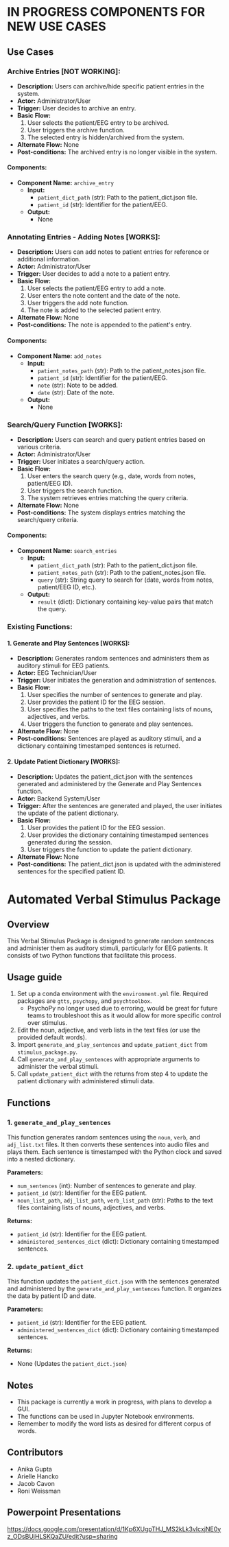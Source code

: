 # IN PROGRESS COMPONENTS FOR NEW USE CASES
## Use Cases

### Archive Entries [NOT WORKING]:
- **Description:** Users can archive/hide specific patient entries in the system.
- **Actor:** Administrator/User
- **Trigger:** User decides to archive an entry.
- **Basic Flow:**
  1. User selects the patient/EEG entry to be archived.
  2. User triggers the archive function.
  3. The selected entry is hidden/archived from the system.
- **Alternate Flow:** None
- **Post-conditions:** The archived entry is no longer visible in the system.

#### Components:
- **Component Name:** `archive_entry`
  - **Input:**
    - `patient_dict_path` (str): Path to the patient_dict.json file.
    - `patient_id` (str): Identifier for the patient/EEG.
  - **Output:**
    - None

### Annotating Entries - Adding Notes [WORKS]:
- **Description:** Users can add notes to patient entries for reference or additional information.
- **Actor:** Administrator/User
- **Trigger:** User decides to add a note to a patient entry.
- **Basic Flow:**
  1. User selects the patient/EEG entry to add a note.
  2. User enters the note content and the date of the note.
  3. User triggers the add note function.
  4. The note is added to the selected patient entry.
- **Alternate Flow:** None
- **Post-conditions:** The note is appended to the patient's entry.

#### Components:
- **Component Name:** `add_notes`
  - **Input:**
    - `patient_notes_path` (str): Path to the patient_notes.json file.
    - `patient_id` (str): Identifier for the patient/EEG.
    - `note` (str): Note to be added.
    - `date` (str): Date of the note.
  - **Output:**
    - None

### Search/Query Function [WORKS]:
- **Description:** Users can search and query patient entries based on various criteria.
- **Actor:** Administrator/User
- **Trigger:** User initiates a search/query action.
- **Basic Flow:**
  1. User enters the search query (e.g., date, words from notes, patient/EEG ID).
  2. User triggers the search function.
  3. The system retrieves entries matching the query criteria.
- **Alternate Flow:** None
- **Post-conditions:** The system displays entries matching the search/query criteria.

#### Components:
- **Component Name:** `search_entries`
  - **Input:**
    - `patient_dict_path` (str): Path to the patient_dict.json file.
    - `patient_notes_path` (str): Path to the patient_notes.json file.
    - `query` (str): String query to search for (date, words from notes, patient/EEG ID, etc.).
  - **Output:**
    - `result` (dict): Dictionary containing key-value pairs that match the query.
   
### Existing Functions:

#### 1. Generate and Play Sentences [WORKS]:
- **Description:** Generates random sentences and administers them as auditory stimuli for EEG patients.
- **Actor:** EEG Technician/User
- **Trigger:** User initiates the generation and administration of sentences.
- **Basic Flow:**
  1. User specifies the number of sentences to generate and play.
  2. User provides the patient ID for the EEG session.
  3. User specifies the paths to the text files containing lists of nouns, adjectives, and verbs.
  4. User triggers the function to generate and play sentences.
- **Alternate Flow:** None
- **Post-conditions:** Sentences are played as auditory stimuli, and a dictionary containing timestamped sentences is returned.

#### 2. Update Patient Dictionary [WORKS]:
- **Description:** Updates the patient_dict.json with the sentences generated and administered by the Generate and Play Sentences function.
- **Actor:** Backend System/User
- **Trigger:** After the sentences are generated and played, the user initiates the update of the patient dictionary.
- **Basic Flow:**
  1. User provides the patient ID for the EEG session.
  2. User provides the dictionary containing timestamped sentences generated during the session.
  3. User triggers the function to update the patient dictionary.
- **Alternate Flow:** None
- **Post-conditions:** The patient_dict.json is updated with the administered sentences for the specified patient ID.





# Automated Verbal Stimulus Package

## Overview

This Verbal Stimulus Package is designed to generate random sentences and administer them as auditory stimuli, particularly for EEG patients. It consists of two Python functions that facilitate this process.

## Usage guide

1. Set up a conda environment with the `environment.yml` file. Required packages are `gtts`, `psychopy`, and `psychtoolbox`.
     - PsychoPy no longer used due to erroring, would be great for future teams to troubleshoot this as it would allow for more specific control over stimulus.
2. Edit the noun, adjective, and verb lists in the text files (or use the provided default words).
3. Import `generate_and_play_sentences` and `update_patient_dict` from `stimulus_package.py`.
4. Call `generate_and_play_sentences` with appropriate arguments to administer the verbal stimuli.
5. Call `update_patient_dict` with the returns from step 4 to update the patient dictionary with administered stimuli data.

## Functions

### 1. `generate_and_play_sentences`

This function generates random sentences using the `noun`, `verb`, and `adj_list.txt` files. It then converts these sentences into audio files and plays them. Each sentence is timestamped with the Python clock and saved into a nested dictionary.

**Parameters:**
- `num_sentences` (int): Number of sentences to generate and play.
- `patient_id` (str): Identifier for the EEG patient.
- `noun_list_path`, `adj_list_path`, `verb_list_path` (str): Paths to the text files containing lists of nouns, adjectives, and verbs.

**Returns:**
- `patient_id` (str): Identifier for the EEG patient.
- `administered_sentences_dict` (dict): Dictionary containing timestamped sentences.

### 2. `update_patient_dict`

This function updates the `patient_dict.json` with the sentences generated and administered by the `generate_and_play_sentences` function. It organizes the data by patient ID and date.

**Parameters:**
- `patient_id` (str): Identifier for the EEG patient.
- `administered_sentences_dict` (dict): Dictionary containing timestamped sentences.

**Returns:**
- None (Updates the `patient_dict.json`)

## Notes

- This package is currently a work in progress, with plans to develop a GUI.
- The functions can be used in Jupyter Notebook environments.
- Remember to modify the word lists as desired for different corpus of words.

## Contributors

- Anika Gupta
- Arielle Hancko
- Jacob Cavon
- Roni Weissman

## Powerpoint Presentations
https://docs.google.com/presentation/d/1Kp6XUgpTHJ_MS2kLk3vIcxjNE0yz_ODsBUjHLSKQaZU/edit?usp=sharing

